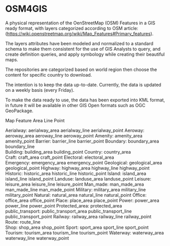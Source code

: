# OSM4GIS
A physical representation of the OenStreetMap (OSM) Features in a GIS ready format, with layers categorized according to OSM article: (https://wiki.openstreetmap.org/wiki/Map_Features#Primary_features).

The layers attributes have been modeled and normalized to a standard schema to make them consistent for the use of GIS Analysts to query, and create definition queries, and apply symbology while creating their beautiful maps.

The repositories are categorized based on world region then choose the content for specific country to download.

The intention is to keep the data up-to-date.
Currently, the data is updated on a weekly basis (every Friday).

To make the data ready to use, the data has been exported into KML format, in future it will be available in other GIS Open formats such as OGC GeoPackage.

                                                                                    
Map Feature       	   Area										 Line											Point
                                                                                
Aerialway:					aerialway_area					aerialway_line					aerialway_point
Aeroway:				    aeroway_area				    aeroway_line				 		aeroway_point
Amenity:				    amenity_area										            		amenity_point
Barrier:										            		barrier_line				    barrier_point
Boundary:			      boundary_area				    boundary_line	
Building:			      building_area										                building_point
Country:				    country_area		
Craft:			  	    craft_area								                      craft_point
Electoral:			    electoral_area		
Emergency:			    emergency_area									                emergency_point
Geological:			    geological_area									                geological_point
Highway:				    highway_area				    highway_line				    highway_point
Historic:			      historic_area				    historic_line				    historic_point
Island:				      island_area				      island_line				      island_point
Landuse:				    landuse_area										                landuse_point
Leisure:				    leisure_area				    leisure_line				    leisure_point
Man_made:			      man_made_area				    man_made_line				    man_made_point
Military:			      military_area				    military_line				    military_point
Natural:				    natural_area				    natural_line				    natural_point
Office:				      office_area									                    office_point
Place:				      place_area							                        place_point
Power:				      power_area				      power_line				      power_point
Protected_area:		  protected_area		
public_transport:		public_transport_area		public_transport_line		public_transport_point
Railway:				    railway_area				    railway_line				    railway_point
Route:										                  route_line	
Shop:				        shop_area										                    shop_point
Sport:				      sport_area				      sport_line				      sport_point
Tourism:				    tourism_area				    tourism_line				    tourism_point
Waterway:			      waterway_area				    waterway_line			    	waterway_point
